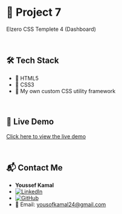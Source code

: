 # 🚀 Project 7

Elzero CSS Templete 4 (Dashboard)

<br/>

## 🛠️ Tech Stack

- 🔷 HTML5
- 🎨 CSS3
- 🎨 My own custom CSS utility framework

<br/>

## 🚀 Live Demo
[Click here to view the live demo](https://yousof27.github.io/Project7/)

<br/>

## 📬 Contact Me

- **Youssef Kamal**
- [![LinkedIn](https://img.shields.io/badge/LinkedIn-blue?style=flat&logo=linkedin&logoColor=white)](https://www.linkedin.com/in/youssef-kamal-1-front-end-dev)
- [![GitHub](https://img.shields.io/badge/GitHub-000?style=flat&logo=github&logoColor=white)](https://github.com/youssef-kamal)
- 📧 Email: yousofkamal24@gmail.com
